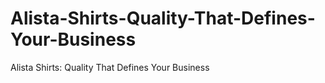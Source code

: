 # Alista-Shirts-Quality-That-Defines-Your-Business
Alista Shirts: Quality That Defines Your Business
